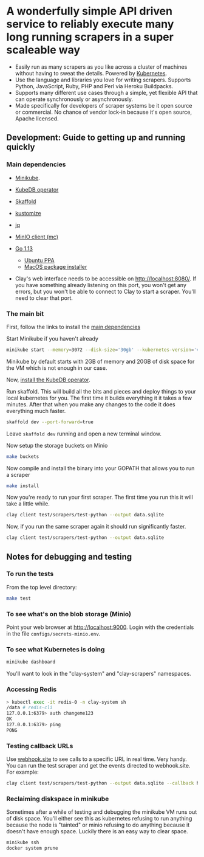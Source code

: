 # A wonderfully simple API driven service to reliably execute many long running scrapers in a super scaleable way

- Easily run as many scrapers as you like across a cluster of machines without having to sweat the details. Powered by [Kubernetes](https://kubernetes.io/).
- Use the language and libraries you love for writing scrapers. Supports Python, JavaScript, Ruby, PHP and Perl via Heroku Buildpacks.
- Supports many different use cases through a simple, yet flexible API that can operate synchronously or asynchronously.
- Made specifically for developers of scraper systems be it open source or commercial. No chance of vendor lock-in because it's open source, Apache licensed.

## Development: Guide to getting up and running quickly

### Main dependencies

- [Minikube](https://kubernetes.io/docs/setup/learning-environment/minikube/).
- [KubeDB operator](https://kubedb.com/docs/v0.13.0-rc.0/setup/install/)
- [Skaffold](https://skaffold.dev/docs/quickstart/)
- [kustomize](https://github.com/kubernetes-sigs/kustomize/blob/master/docs/INSTALL.md)
- [jq](https://stedolan.github.io/jq/)
- [MinIO client (mc)](https://min.io/download)
- [Go 1.13](https://golang.org/dl/)
  - [Ubuntu PPA](https://github.com/golang/go/wiki/Ubuntu)
  - [MacOS package installer](https://golang.org/doc/install#macos)

- Clay's web interface needs to be accessible on [http://localhost:8080/](http://localhost:8080/). If you have something already listening on this port, you won't get any errors, but you won't be able to connect to Clay to start a scraper. You'll need to clear that port.

### The main bit

First, follow the links to install the [main dependencies](main-dependencies)

Start Minikube if you haven't already

```bash
minikube start --memory=3072 --disk-size='30gb' --kubernetes-version='v1.15.2'
```

Minikube by default starts with 2GB of memory and 20GB of disk space for the VM which is not enough in
our case.

Now, [install the KubeDB operator](https://kubedb.com/docs/v0.13.0-rc.0/setup/install/).

Run skaffold. This will build all the bits and pieces and deploy things to your local kubernetes for you. The first time it builds everything it it takes a few minutes. After that when you make any changes to the code it does everything much faster.

```bash
skaffold dev --port-forward=true
```

Leave `skaffold dev` running and open a new terminal window.

Now setup the storage buckets on Minio

```bash
make buckets
```

Now compile and install the binary into your GOPATH that allows you to run a scraper

```bash
make install
```

Now you're ready to run your first scraper. The first time you run this it will take a little while.

```bash
clay client test/scrapers/test-python --output data.sqlite
```

Now, if you run the same scraper again it should run significantly faster.

```bash
clay client test/scrapers/test-python --output data.sqlite
```

## Notes for debugging and testing

### To run the tests

From the top level directory:

```bash
make test
```

### To see what's on the blob storage (Minio)

Point your web browser at [http://localhost:9000](http://localhost:9000). Login with the credentials in the file `configs/secrets-minio.env`.

### To see what Kubernetes is doing

```bash
minikube dashboard
```

You'll want to look in the "clay-system" and "clay-scrapers" namespaces.

### Accessing Redis

```bash
> kubectl exec -it redis-0 -n clay-system sh
/data # redis-cli
127.0.0.1:6379> auth changeme123
OK
127.0.0.1:6379> ping
PONG
```

### Testing callback URLs

Use [webhook.site](https://webhook.site) to see calls to a specific URL in real time. Very handy.
You can run the test scraper and get the events directed to webhook.site. For example:

```bash
clay client test/scrapers/test-python --output data.sqlite --callback https://webhook.site/#!/uuid-specific-to-you
```

### Reclaiming diskspace in minikube

Sometimes after a while of testing and debugging the minikube VM runs out of disk space. You'll either see this as kubernetes refusing to run anything because the node is "tainted" or minio refusing to do anything because it doesn't have enough space. Luckily there is an easy way to clear space.

```bash
minikube ssh
docker system prune
```
